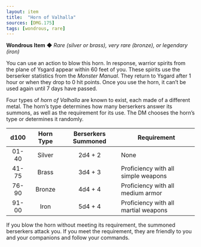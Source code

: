 ```yaml
---
layout: item
title:  "Horn of Valhalla"
sources: [DMG.175]
tags: [wondrous, rare]
---
```


**Wondrous Item** ◆ *Rare (silver or brass), very rare (bronze), or legendary (iron)*

You can use an action to blow this horn. In response, warrior spirits from the plane of Ysgard appear within 60 feet of you. These spirits use the berserker statistics from the *Monster Manual*. They return to Ysgard after 1 hour or when they drop to 0 hit points. Once you use the horn, it can’t be used again until 7 days have passed.

Four types of *horn of Valhalla* are known to exist, each made of a different metal. The horn’s type determines how many berserkers answer its summons, as well as the requirement for its use. The DM chooses the horn’s type or determines it randomly.

d100 | Horn Type | Berserkers Summoned | Requirement
:-:  | :-:       | :-:                 | ---
01-40 | Silver  | 2d4 + 2   | None
41-75 | Brass   | 3d4 + 3   | Proficiency with all simple weapons
76-90 | Bronze  | 4d4 + 4   | Proficiency with all medium armor
91-00 | Iron    | 5d4 + 4   | Proficiency with all martial weapons

If you blow the horn without meeting its requirement, the summoned berserkers attack you. If you meet the requirement, they are friendly to you and your companions and follow your commands.